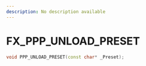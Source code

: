 ```yaml
---
description: No description available 
---
```


# FX\_PPP_UNLOAD_PRESET

```cpp
void PPP_UNLOAD_PRESET(const char* _Preset);
```